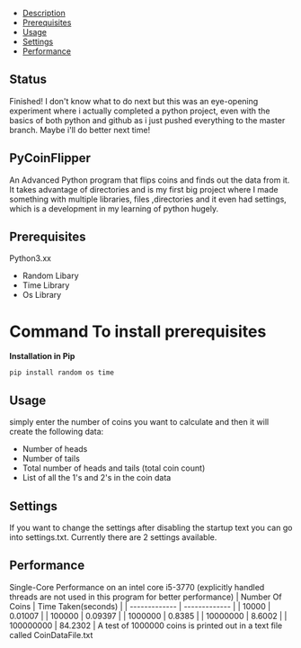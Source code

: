 - [Description](#pycoinflipper)
- [Prerequisites](#prerequisites)
- [Usage](#usage)
- [Settings](#settings)
- [Performance](#performance)


## Status
Finished! I don't know what to do next but this was an eye-opening experiment where i actually completed a python project, even with the basics of both python and github as i just pushed everything to the master branch. Maybe i'll do better next time!
## PyCoinFlipper
An Advanced Python program that flips coins and finds out the data from it. It takes advantage of directories and is my first big project where I made something with multiple libraries, files ,directories and it even had settings, which is a development in my learning of python hugely.
## Prerequisites
Python3.xx
- Random Libary
- Time Library
- Os Library
# Command To install prerequisites
**Installation in Pip**
```
pip install random os time
```

## Usage
simply enter the number of coins you want to calculate and then it will create the following data:
- Number of heads
- Number of tails
- Total number of heads and tails (total coin count)
- List of all the 1's and 2's in the coin data
## Settings
If you want to change the settings after disabling the startup text you can go into settings.txt.
Currently there are 2 settings available.
## Performance
Single-Core Performance on an intel core i5-3770 (explicitly handled threads are not used in this program for better performance)
| Number Of Coins  | Time Taken(seconds) |
| ------------- | ------------- |
| 10000  | 0.01007  |
| 100000  | 0.09397  |
| 1000000  | 0.8385  |
| 10000000  | 8.6002  |
| 100000000  | 84.2302  |
A test of 1000000 coins is printed out in a text file called CoinDataFile.txt